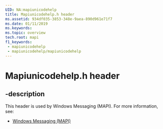 ```yaml
---
UID: NA:mapiunicodehelp
title: Mapiunicodehelp.h header
ms.assetid: 934df035-3853-348e-9aea-890d961e71f7
ms.date: 01/11/2019
ms.keywords: 
ms.topic: overview
tech.root: mapi
f1_keywords:
 - mapiunicodehelp
 - mapiunicodehelp/mapiunicodehelp
---
```


# Mapiunicodehelp.h header


## -description

This header is used by Windows Messaging (MAPI). For more information, see:

- [Windows Messaging (MAPI)](../_mapi/index.md)

